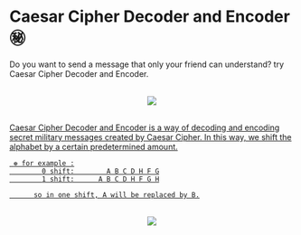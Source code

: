 # Caesar Cipher Decoder and Encoder ㊙️
Do you want to send a message that only your friend can understand? try Caesar Cipher Decoder and Encoder. 

<div align="center">
  <br>
  <a rel="nofollow" href="https://github.com/thisiszahrasadeghi">
    <img src="https://github.com/thisiszahrasadeghi/Caesar-Cipher-Decoder-and-Encoder/assets/170200995/4e178e2d-17df-4509-b84d-685109ee36bf")

  </a>
</div>

<br>

Caesar Cipher Decoder and Encoder is a way of decoding and encoding secret military messages created by Caesar Cipher. In this way, we shift the alphabet by a certain predetermined amount.

```
 ❁ for example :
        0 shift:        A B C D H F G
        1 shift:      A B C D H F G H

      so in one shift, A will be replaced by B.
```

<div align="center">
  <br>
  <a rel="nofollow" href="https://github.com/thisiszahrasadeghi">
    <img src="https://github.com/thisiszahrasadeghi/Caesar-Cipher-Decoder-and-Encoder/assets/170200995/e50d61b1-55a6-45b6-8df8-5933794be941")

  </a>
</div>


